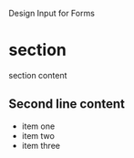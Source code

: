 Design Input for Forms


# section 

section content 

## Second line content
- item one
- item two
- item three

